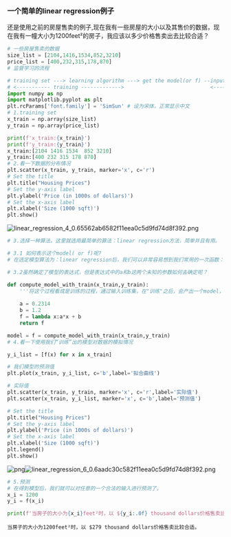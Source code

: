 
<BlogInfo id="24" title="一个简单的linear regression例子" author="白日梦想猿" pv=0 read_times=0 pre_cost_time="102" category="机器学习" tag_list="['']" create_time="2023.09.21 11:32:48.654267" update_time="2023.09.21 11:32:48.654273" />

### 一个简单的linear regression例子

还是使用之前的房屋售卖的例子,现在我有一些房屋的大小以及其售价的数据，现在我有一幢大小为1200feet²的房子，我应该以多少价格售卖出去比较合适？


```python
# 一些房屋售卖的数据
size_list = [2104,1416,1534,852,3210]
price_list = [400,232,315,178,870]
# 监督学习的流程

# training set ---> learning algorithm ---> get the model(or f) --input a new x to model-> get the "y-hat"(prediction)
# <----------- training ------------->                            <----------------- predicate ----------------------->
import numpy as np
import matplotlib.pyplot as plt
plt.rcParams['font.family'] = 'SimSun' # 设为宋体，正常显示中文
# 1.training set
x_train = np.array(size_list)
y_train = np.array(price_list)

print(f'x_train:{x_train}')
print(f'y_train:{y_train}')
x_train:[2104 1416 1534  852 3210]
y_train:[400 232 315 178 870]
# 2.看一下数据的分布情况
plt.scatter(x_train, y_train, marker='x', c='r')
# Set the title
plt.title("Housing Prices")
# Set the y-axis label
plt.ylabel('Price (in 1000s of dollars)')
# Set the x-axis label
plt.xlabel('Size (1000 sqft)')
plt.show()

```

![linear_regression_4_0.65562ab6582f11eea0c5d9fd74d8f392.png](http://www.lll.plus/media/image/2023/09/21/linear_regression_4_0.65562ab6582f11eea0c5d9fd74d8f392.png)


```python
# 3.选择一种算法。这里就选用最简单的算法：linear regression方法，简单并且有用。

# 3.1 如何表示这个model( or f)呢?
# 在选定模型算法为：linear regression后，我们可以非常容易想到我们常用的一次函数：y=ax+b。

# 3.2虽然确定了模型的表达式，但是表达式中的a和b这两个未知的参数如何去确定呢？

def compute_model_with_train(x_train,y_train):
    '''将这个过程看成是训练的过程，通过输入训练集，在"训练"之后，会产出一个model，这样就确定了我们模型表达式中的未知参数a和b'''
  
    a = 0.2314
    b = 1.2
    f = lambda x:a*x + b  
    return f

model = f = compute_model_with_train(x_train,y_train)
# 4.看一下使用我们“训练”出的模型对数据的模拟情况

y_i_list = [f(x) for x in x_train]

# 我们模型的预测值
plt.plot(x_train, y_i_list, c='b',label='拟合曲线')

# 实际值
plt.scatter(x_train, y_train, marker='x', c='r',label='实际值')
plt.scatter(x_train, y_i_list, marker='x', c='b',label='预测值')

# Set the title
plt.title("Housing Prices")
# Set the y-axis label
plt.ylabel('Price (in 1000s of dollars)')
# Set the x-axis label
plt.xlabel('Size (1000 sqft)')
plt.legend()
plt.show()
```


![png](linear_regression_files/linear_regression_6_0.png)![linear_regression_6_0.6aadc30c582f11eea0c5d9fd74d8f392.png](http://www.lll.plus/media/image/2023/09/21/linear_regression_6_0.6aadc30c582f11eea0c5d9fd74d8f392.png)


```python
# 5.预测
# 在得到模型后，我们就可以对任意的一个合法的输入进行预测了。
x_i = 1200
y_i = f(x_i)

print(f'当房子的大小为{x_i}feet²时，以 ${y_i:.0f} thousand dollars价格售卖比较合适。')
```

```shell script
当房子的大小为1200feet²时，以 $279 thousand dollars价格售卖比较合适。
```




